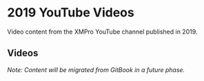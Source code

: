 # 2019 YouTube Videos

Video content from the XMPro YouTube channel published in 2019.

## Videos

*Note: Content will be migrated from GitBook in a future phase.*

